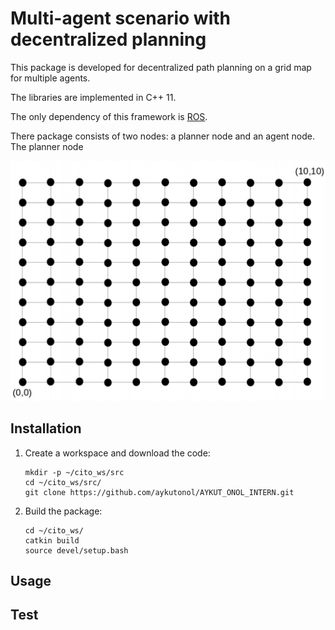 # Multi-agent scenario with decentralized planning
This package is developed for decentralized path planning on a grid map for multiple agents.

The libraries are implemented in C++ 11.

The only dependency of this framework is [ROS](http://www.ros.org/install/).

There package consists of two nodes: a planner node and an agent node. The planner node 

![11 by 11 4-connected grid used in this package](https://github.com/aykutonol/AYKUT_ONOL_INTERN/blob/master/extra/grid.png)

## Installation
1. Create a workspace and download the code:  
    ```
    mkdir -p ~/cito_ws/src
    cd ~/cito_ws/src/
    git clone https://github.com/aykutonol/AYKUT_ONOL_INTERN.git
    ```  
2. Build the package:
    ```
    cd ~/cito_ws/
    catkin build
    source devel/setup.bash
    ```

## Usage



## Test
